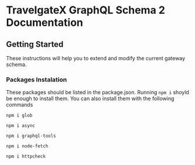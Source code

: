 # TravelgateX GraphQL Schema 2 Documentation


## Getting Started

These instructions will help you to extend and modify the current gateway schema.

###  Packages Instalation

These packages should be listed in the package.json. Running ```npm i``` shoyld be enough to install them. You can also install them with the following commands

```npm i glob```

```npm i async```

```npm i graphql-tools```

```npm i node-fetch```

```npm i httpcheck```

